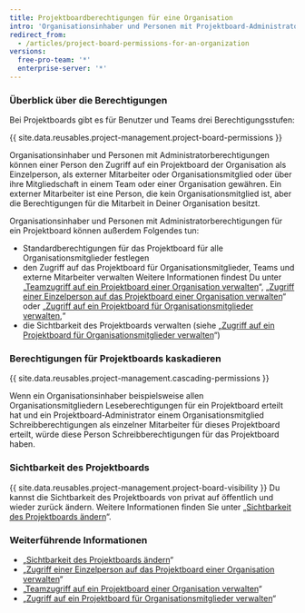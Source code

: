 ```yaml
---
title: Projektboardberechtigungen für eine Organisation
intro: 'Organisationsinhaber und Personen mit Projektboard-Administratorberechtigungen können anpassen, wer Lese-, Schreib- und Administratorberechtigungen für die Projektboards Deiner Organisation hat.'
redirect_from:
  - /articles/project-board-permissions-for-an-organization
versions:
  free-pro-team: '*'
  enterprise-server: '*'
---
```


### Überblick über die Berechtigungen

Bei Projektboards gibt es für Benutzer und Teams drei Berechtigungsstufen:

{{ site.data.reusables.project-management.project-board-permissions }}

Organisationsinhaber und Personen mit Administratorberechtigungen können einer Person den Zugriff auf ein Projektboard der Organisation als Einzelperson, als externer Mitarbeiter oder Organisationsmitglied oder über ihre Mitgliedschaft in einem Team oder einer Organisation gewähren. Ein externer Mitarbeiter ist eine Person, die kein Organisationsmitglied ist, aber die Berechtigungen für die Mitarbeit in Deiner Organisation besitzt.

Organisationsinhaber und Personen mit Administratorberechtigungen für ein Projektboard können außerdem Folgendes tun:
- Standardberechtigungen für das Projektboard für alle Organisationsmitglieder festlegen
- den Zugriff auf das Projektboard für Organisationsmitglieder, Teams und externe Mitarbeiter verwalten Weitere Informationen findest Du unter „[Teamzugriff auf ein Projektboard einer Organisation verwalten](/articles/managing-team-access-to-an-organization-project-board)“, „[Zugriff einer Einzelperson auf das Projektboard einer Organisation verwalten](/articles/managing-an-individual-s-access-to-an-organization-project-board)“ oder „[Zugriff auf ein Projektboard für Organisationsmitglieder verwalten](/articles/managing-access-to-a-project-board-for-organization-members),“
- die Sichtbarkeit des Projektboards verwalten (siehe „[Zugriff auf ein Projektboard für Organisationsmitglieder verwalten](/articles/managing-access-to-a-project-board-for-organization-members)“)

### Berechtigungen für Projektboards kaskadieren

{{ site.data.reusables.project-management.cascading-permissions }}

Wenn ein Organisationsinhaber beispielsweise allen Organisationsmitgliedern Leseberechtigungen für ein Projektboard erteilt hat und ein Projektboard-Administrator einem Organisationsmitglied Schreibberechtigungen als einzelner Mitarbeiter für dieses Projektboard erteilt, würde diese Person Schreibberechtigungen für das Projektboard haben.

### Sichtbarkeit des Projektboards

{{ site.data.reusables.project-management.project-board-visibility }} Du kannst die Sichtbarkeit des Projektboards von privat auf öffentlich und wieder zurück ändern. Weitere Informationen finden Sie unter „[Sichtbarkeit des Projektboards ändern](/articles/changing-project-board-visibility)“.

### Weiterführende Informationen

- „[Sichtbarkeit des Projektboards ändern](/articles/changing-project-board-visibility)“
- „[Zugriff einer Einzelperson auf das Projektboard einer Organisation verwalten](/articles/managing-an-individual-s-access-to-an-organization-project-board)“
- „[Teamzugriff auf ein Projektboard einer Organisation verwalten](/articles/managing-team-access-to-an-organization-project-board)“
- „[Zugriff auf ein Projektboard für Organisationsmitglieder verwalten](/articles/managing-access-to-a-project-board-for-organization-members)“
